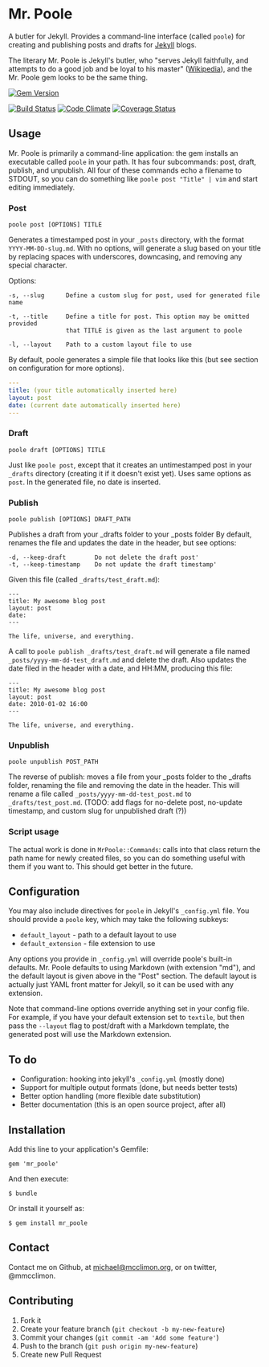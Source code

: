# Mr. Poole

A butler for Jekyll. Provides a command-line interface (called `poole`) for
creating and publishing posts and drafts for [Jekyll](http://jekyllrb.com)
blogs.

The literary Mr. Poole is Jekyll's butler, who "serves Jekyll faithfully, and
attempts to do a good job and be loyal to his master"
([Wikipedia](http://en.wikipedia.org/wiki/Jekyll_and_hyde#Mr._Poole)), and the
Mr. Poole gem looks to be the same thing.

[![Gem Version](https://badge.fury.io/rb/mr_poole.png)](http://badge.fury.io/rb/mr_poole)

[![Build Status](https://travis-ci.org/mmcclimon/mr_poole.png?branch=master)](https://travis-ci.org/mmcclimon/mr_poole)
[![Code Climate](https://codeclimate.com/github/mmcclimon/mr_poole.png)](https://codeclimate.com/github/mmcclimon/mr_poole)
[![Coverage Status](https://coveralls.io/repos/mmcclimon/mr_poole/badge.png)](https://coveralls.io/r/mmcclimon/mr_poole)

## Usage

Mr. Poole is primarily a command-line application: the gem installs an
executable called `poole` in your path. It has four subcommands: post, draft,
publish, and unpublish. All four of these commands echo a filename to STDOUT,
so you can do something like `poole post "Title" | vim` and start editing
immediately.

### Post

    poole post [OPTIONS] TITLE

Generates a timestamped post in your `_posts` directory, with the format
`YYYY-MM-DD-slug.md`. With no options, will generate a slug based on your title
by replacing spaces with underscores, downcasing, and removing any special
character.

Options:

```
-s, --slug      Define a custom slug for post, used for generated file name

-t, --title     Define a title for post. This option may be omitted provided
                that TITLE is given as the last argument to poole

-l, --layout    Path to a custom layout file to use
```

By default, poole generates a simple file that looks like this (but see section
on configuration for more options).

```yaml
---
title: (your title automatically inserted here)
layout: post
date: (current date automatically inserted here)
---
```

### Draft

    poole draft [OPTIONS] TITLE

Just like `poole post`, except that it creates an untimestamped post in your
`_drafts` directory (creating it if it doesn't exist yet). Uses same options
as `post`. In the generated file, no date is inserted.

### Publish

    poole publish [OPTIONS] DRAFT_PATH

Publishes a draft from your _drafts folder to your _posts folder By default,
renames the file and updates the date in the header, but see options:

```
-d, --keep-draft        Do not delete the draft post'
-t, --keep-timestamp    Do not update the draft timestamp'
```

Given this file (called `_drafts/test_draft.md`):

```
---
title: My awesome blog post
layout: post
date:
---

The life, universe, and everything.
```

A call to `poole publish _drafts/test_draft.md` will generate a file named
`_posts/yyyy-mm-dd-test_draft.md` and delete the draft. Also updates the date
filed in the header with a date, and HH:MM, producing this file:

```
---
title: My awesome blog post
layout: post
date: 2010-01-02 16:00
---

The life, universe, and everything.
```

### Unpublish

    poole unpublish POST_PATH

The reverse of publish: moves a file from your _posts folder to the _drafts
folder, renaming the file and removing the date in the header. This will
rename a file called `_posts/yyyy-mm-dd-test_post.md` to
`_drafts/test_post.md`. (TODO: add flags for no-delete post, no-update
timestamp, and custom slug for unpublished draft (?))


### Script usage

The actual work is done in `MrPoole::Commands`: calls into that class return
the path name for newly created files, so you can do something useful with
them if you want to. This should get better in the future.

## Configuration

You may also include directives for `poole` in Jekyll's `_config.yml` file. You
should provide a `poole` key, which may take the following subkeys:

- `default_layout` - path to a default layout to use
- `default_extension` - file extension to use

Any options you provide in `_config.yml` will override poole's built-in
defaults. Mr. Poole defaults to using Markdown (with extension "md"), and the
default layout is given above in the "Post" section. The default layout is
actually just YAML front matter for Jekyll, so it can be used with any
extension.

Note that command-line options override anything set in your config file. For
example, if you have your default extension set to `textile`, but then pass the
`--layout` flag to post/draft with a Markdown template, the generated post will
use the Markdown extension.


## To do

- Configuration: hooking into jekyll's `_config.yml` (mostly done)
- Support for multiple output formats (done, but needs better tests)
- Better option handling (more flexible date substitution)
- Better documentation (this is an open source project, after all)

## Installation

Add this line to your application's Gemfile:

    gem 'mr_poole'

And then execute:

    $ bundle

Or install it yourself as:

    $ gem install mr_poole

## Contact

Contact me on Github, at michael@mcclimon.org, or on twitter, @mmcclimon.

## Contributing

1. Fork it
2. Create your feature branch (`git checkout -b my-new-feature`)
3. Commit your changes (`git commit -am 'Add some feature'`)
4. Push to the branch (`git push origin my-new-feature`)
5. Create new Pull Request
